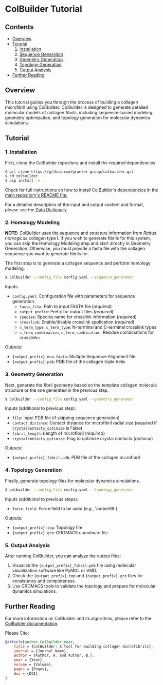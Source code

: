 # ColBuilder Tutorial

## Contents
- [Overview](#overview)
- [Tutorial](#tutorial)
  1. [Installation](#1-installation)
  2. [Sequence Generation](#2-sequence-generation)
  3. [Geometry Generation](#3-geometry-generation)
  4. [Topology Generation](#4-topology-generation)
  5. [Output Analysis](#5-output-analysis)
- [Further Reading](#further-reading)

## Overview

This tutorial guides you through the process of building a collagen microfibril using ColBuilder. ColBuilder is designed to generate detailed molecular models of collagen fibrils, including sequence-based modeling, geometry optimization, and topology generation for molecular dynamics simulations.

## Tutorial

### 1. Installation

First, clone the ColBuilder repository and install the required dependencies.

```bash
$ git clone https://github.com/graeter-group/colbuilder.git
$ cd colbuilder
$ pip install -e .
```
Check for full instructions on how to install ColBuilder's dependencies in the [main repository's README file.](https://github.com/graeter-group/colbuilder/blob/main/README.md)

For a detailed description of the input and output content and format, please see the [Data Dictionary](https://github.com/graeter-group/colbuilder/blob/main/docs/data_dictionary.md). 

### 2. Homology Modeling 

**NOTE:** ColBuilder uses the sequence and structure information from *Rattus norvegicus* collagen type I. If you wish to generate fibrils for this system, you can skip the Homology Modeling step and start directly in Geometry Generation. Otherwise, you must provide a fasta file with the collagen sequence you want to generate fibrils for.

The first step is to generate a collagen sequence and perform homology modeling.

```bash
$ colbuilder --config_file config.yaml --sequence_generator
```

Inputs:
- `config.yaml`: Configuration file with parameters for sequence generation.
  - `fasta_file`: Path to input FASTA file (*required*)
  - `output_prefix`: Prefix for output files (*required*)
  - `species`: Species name for crosslink information (*required*)
  - `crosslink`: Enable/disable crosslink application (*required*)
  - `n_term_type`, `c_term_type`: N-terminal and C-terminal crosslink types
  - `n_term_combination`, `c_term_combination`: Residue combinations for crosslinks

Outputs:
- `{output_prefix}_msa.fasta`: Multiple Sequence Alignment file
- `{output_prefix}.pdb`: PDB file of the collagen triple helix

### 3. Geometry Generation

Next, generate the fibril geometry based on the template collagen molecule structure or the one generated in the previous step.

```bash
$ colbuilder --config_file config.yaml --geometry_generator
```

Inputs (additional to previous step):
- `file`: Input PDB file (if skipping sequence generation)
- `contact_distance`: Contact distance for microfibril radial size (*required* if `crystalcontacts_optimize` is False)
- `fibril_length`: Length of microfibril (*required*)
- `crystalcontacts_optimize`: Flag to optimize crystal contacts (*optional*)

Outputs:
- `{output_prefix}_fibril.pdb`: PDB file of the collagen microfibril

### 4. Topology Generation

Finally, generate topology files for molecular dynamics simulations.

```bash
$ colbuilder --config_file config.yaml --topology_generator
```

Inputs (additional to previous steps):
- `force_field`: Force field to be used (e.g., 'amber99')

Outputs:
- `{output_prefix}.top`: Topology file
- `{output_prefix}.gro`: GROMACS coordinate file

### 5. Output Analysis

After running ColBuilder, you can analyze the output files:

1. Visualize the `{output_prefix}_fibril.pdb` file using molecular visualization software like PyMOL or VMD.
2. Check the `{output_prefix}.top` and `{output_prefix}.gro` files for consistency and completeness.
3. Use GROMACS tools to validate the topology and prepare for molecular dynamics simulations.

## Further Reading

For more information on ColBuilder and its algorithms, please refer to the [ColBuilder documentation](https://github.com/graeter-group/colbuilder/tree/main/docs/core).

Please Cite:

```bibtex
@article{author_ColBuilder_year,
    title = {ColBuilder: A tool for building collagen microfibrils},
    journal = {Journal Name},
    author = {Author, A. and Author, B.},
    year = {Year},
    volume = {Volume},
    pages = {Pages},
    doi = {DOI}
}
```